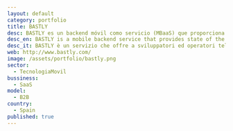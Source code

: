 ```yaml
---
layout: default
category: portfolio
title: BASTLY
desc: BASTLY es un backend móvil como servicio (MBaaS) que proporciona la tecnología más avanzada para los desarrolladores móviles sin esfuerzo añadido.
desc_en: BASTLY is a mobile backend service that provides state of the art technologies to all mobile developers seamlessly.
desc_it: BASTLY è un servizio che offre a sviluppatori ed operatori telefonici un quadro sempre aggiornato sullo stato dell’arte tecnologico del mercato mobile.
web: http://www.bastly.com/
image: /assets/portfolio/bastly.png
sector: 
  - TecnologiaMovil
bussiness: 
  - SaaS
model:
  - B2B
country: 
  - Spain
published: true
---
```


